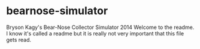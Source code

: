 bearnose-simulator
==================

Bryson Kagy's Bear-Nose Collector Simulator 2014
Welcome to the readme. I know it's called a readme but it is really not very important that this file gets read.
